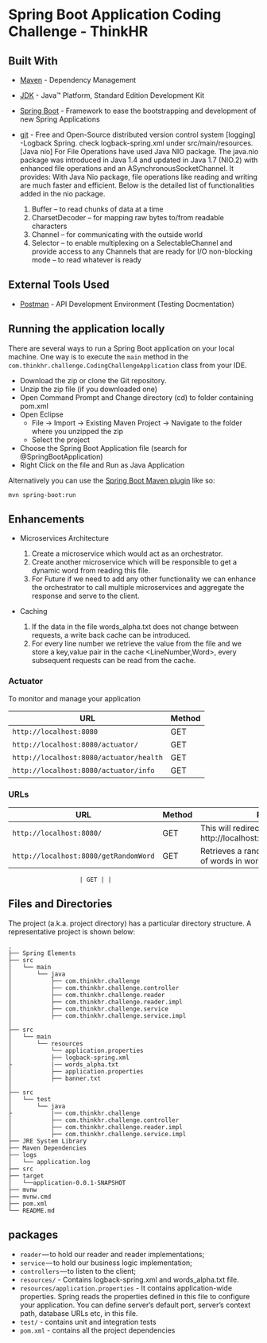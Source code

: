 # Spring Boot Application Coding Challenge - ThinkHR

## Built With

* 	[Maven](https://maven.apache.org/) - Dependency Management
* 	[JDK](http://www.oracle.com/technetwork/java/javase/downloads/jdk8-downloads-2133151.html) - Java™ Platform, Standard Edition Development Kit
* 	[Spring Boot](https://spring.io/projects/spring-boot) - Framework to ease the bootstrapping and development of new Spring Applications
* 	[git](https://github.com/) - Free and Open-Source distributed version control system
	[logging] -Logback Spring. check logback-spring.xml under src/main/resources.
	[Java nio] For File Operations have used Java NIO package. The java.nio package was introduced in Java 1.4 and updated in Java 1.7 (NIO.2) with enhanced file operations and an ASynchronousSocketChannel. It provides:
	 With Java Nio package, file operations like reading and writing are much faster and efficient. Below is the detailed list of functionalities added in the nio package.

	1. Buffer – to read chunks of data at a time
	2. CharsetDecoder – for mapping raw bytes to/from readable characters
	3. Channel – for communicating with the outside world
	4. Selector – to enable multiplexing on a SelectableChannel and provide access to any Channels that are ready for I/O non-blocking mode – to read whatever is ready

## External Tools Used

* 	[Postman](https://www.getpostman.com/) - API Development Environment (Testing Docmentation)

## Running the application locally

There are several ways to run a Spring Boot application on your local machine. One way is to execute the `main` method in the `com.thinkhr.challenge.CodingChallengeApplication` class from your IDE.

* 	Download the zip or clone the Git repository.
* 	Unzip the zip file (if you downloaded one)
* 	Open Command Prompt and Change directory (cd) to folder containing pom.xml
* 	Open Eclipse
	* File -> Import -> Existing Maven Project -> Navigate to the folder where you unzipped the zip
	* Select the project
* 	Choose the Spring Boot Application file (search for @SpringBootApplication)
* 	Right Click on the file and Run as Java Application

Alternatively you can use the [Spring Boot Maven plugin](https://docs.spring.io/spring-boot/docs/current/reference/html/build-tool-plugins-maven-plugin.html) like so:

```shell
mvn spring-boot:run
```
## Enhancements 

* Microservices Architecture

	1. Create a microservice which would act as an orchestrator. 
	2. Create another microservice which will be responsible to get a dynamic word from reading this file.
	3. For Future if we need to add any other functionality we can enhance the orchestrator to call multiple microservices and aggregate the response and serve to the client. 

* Caching 

    1. If the data in the file words_alpha.txt does not change between requests, a write back cache can be introduced. 
    2. For every line number we retrieve the value from the file and we store a key,value pair in the cache <LineNumber,Word>, every subsequent requests can be read from the cache.

### Actuator

To monitor and manage your application

|  URL |  Method |
|----------|--------------|
|`http://localhost:8080`| GET |
|`http://localhost:8080/actuator/`| GET |
|`http://localhost:8080/actuator/health`| GET |
|`http://localhost:8080/actuator/info`| GET |


### URLs

|  URL |  Method | Remarks |
|----------|--------------|--------------|
|`http://localhost:8080/`                           | GET | This will redirect call to http://localhost:8080/getRandomWord.|
|`http://localhost:8080/getRandomWord`              | GET | Retrieves a random word from the list of words in words_alpha.txt|

                        | GET | |



## Files and Directories

The project (a.k.a. project directory) has a particular directory structure. A representative project is shown below:

```text
.
├── Spring Elements
├── src
│   └── main
│       └── java
│           ├── com.thinkhr.challenge
│           ├── com.thinkhr.challenge.controller
│           ├── com.thinkhr.challenge.reader
│           ├── com.thinkhr.challenge.reader.impl
│           ├── com.thinkhr.challenge.service
│           ├── com.thinkhr.challenge.service.impl
│        
├── src
│   └── main
│       └── resources
│           └── application.properties
│           ├── logback-spring.xml
├           |── words_alpha.txt
│           ├── application.properties
│           ├── banner.txt
│
├── src
│   └── test
│       └── java
├	        |── com.thinkhr.challenge
│           ├── com.thinkhr.challenge.controller
│           ├── com.thinkhr.challenge.reader.impl
│           ├── com.thinkhr.challenge.service.impl
├── JRE System Library
├── Maven Dependencies
├── logs
│   └── application.log
├── src
├── target
│   └──application-0.0.1-SNAPSHOT
├── mvnw
├── mvnw.cmd
├── pom.xml
└── README.md
```

## packages

* 	`reader` — to hold our reader and reader implementations;
* 	`service` — to hold our business logic implementation;
* 	`controllers` — to listen to the client;
* 	`resources/` - Contains logback-spring.xml and words_alpha.txt file.
* 	`resources/application.properties` - It contains application-wide properties. Spring reads the properties defined in this file to configure your application. You can define server’s default port, server’s context path, database URLs etc, in this file.
* 	`test/` - contains unit and integration tests
* 	`pom.xml` - contains all the project dependencies
